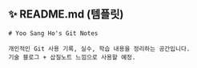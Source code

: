 ## ✨ README.md (템플릿)
```
# Yoo Sang Ho's Git Notes

개인적인 Git 사용 기록, 실수, 학습 내용을 정리하는 공간입니다.
기술 블로그 + 삽질노트 느낌으로 사용할 예정.
```